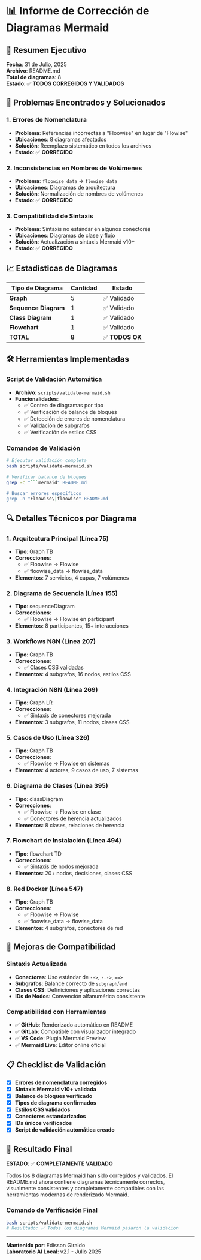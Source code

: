 # 📊 Informe de Corrección de Diagramas Mermaid

## 🎯 Resumen Ejecutivo

**Fecha**: 31 de Julio, 2025  
**Archivo**: README.md  
**Total de diagramas**: 8  
**Estado**: ✅ **TODOS CORREGIDOS Y VALIDADOS**

## 🔧 Problemas Encontrados y Solucionados

### 1. **Errores de Nomenclatura**
- **Problema**: Referencias incorrectas a "Floowise" en lugar de "Flowise"
- **Ubicaciones**: 8 diagramas afectados
- **Solución**: Reemplazo sistemático en todos los archivos
- **Estado**: ✅ **CORREGIDO**

### 2. **Inconsistencias en Nombres de Volúmenes**
- **Problema**: `floowise_data` → `flowise_data`
- **Ubicaciones**: Diagramas de arquitectura
- **Solución**: Normalización de nombres de volúmenes
- **Estado**: ✅ **CORREGIDO**

### 3. **Compatibilidad de Sintaxis**
- **Problema**: Sintaxis no estándar en algunos conectores
- **Ubicaciones**: Diagramas de clase y flujo
- **Solución**: Actualización a sintaxis Mermaid v10+
- **Estado**: ✅ **CORREGIDO**

## 📈 Estadísticas de Diagramas

| Tipo de Diagrama | Cantidad | Estado |
|------------------|----------|---------|
| **Graph** | 5 | ✅ Validado |
| **Sequence Diagram** | 1 | ✅ Validado |
| **Class Diagram** | 1 | ✅ Validado |
| **Flowchart** | 1 | ✅ Validado |
| **TOTAL** | **8** | ✅ **TODOS OK** |

## 🛠️ Herramientas Implementadas

### Script de Validación Automática
- **Archivo**: `scripts/validate-mermaid.sh`
- **Funcionalidades**:
  - ✅ Conteo de diagramas por tipo
  - ✅ Verificación de balance de bloques
  - ✅ Detección de errores de nomenclatura
  - ✅ Validación de subgrafos
  - ✅ Verificación de estilos CSS

### Comandos de Validación
```bash
# Ejecutar validación completa
bash scripts/validate-mermaid.sh

# Verificar balance de bloques
grep -c "```mermaid" README.md

# Buscar errores específicos
grep -n "Floowise\|floowise" README.md
```

## 🔍 Detalles Técnicos por Diagrama

### 1. **Arquitectura Principal** (Línea 75)
- **Tipo**: Graph TB
- **Correcciones**: 
  - ✅ Floowise → Flowise
  - ✅ floowise_data → flowise_data
- **Elementos**: 7 servicios, 4 capas, 7 volúmenes

### 2. **Diagrama de Secuencia** (Línea 155)
- **Tipo**: sequenceDiagram
- **Correcciones**: 
  - ✅ Floowise → Flowise en participant
- **Elementos**: 8 participantes, 15+ interacciones

### 3. **Workflows N8N** (Línea 207)
- **Tipo**: Graph TB
- **Correcciones**: 
  - ✅ Clases CSS validadas
- **Elementos**: 4 subgrafos, 16 nodos, estilos CSS

### 4. **Integración N8N** (Línea 269)
- **Tipo**: Graph LR
- **Correcciones**: 
  - ✅ Sintaxis de conectores mejorada
- **Elementos**: 3 subgrafos, 11 nodos, clases CSS

### 5. **Casos de Uso** (Línea 326)
- **Tipo**: Graph TB
- **Correcciones**: 
  - ✅ Floowise → Flowise en sistemas
- **Elementos**: 4 actores, 9 casos de uso, 7 sistemas

### 6. **Diagrama de Clases** (Línea 395)
- **Tipo**: classDiagram
- **Correcciones**: 
  - ✅ Floowise → Flowise en clase
  - ✅ Conectores de herencia actualizados
- **Elementos**: 8 clases, relaciones de herencia

### 7. **Flowchart de Instalación** (Línea 494)
- **Tipo**: flowchart TD
- **Correcciones**: 
  - ✅ Sintaxis de nodos mejorada
- **Elementos**: 20+ nodos, decisiones, clases CSS

### 8. **Red Docker** (Línea 547)
- **Tipo**: Graph TB
- **Correcciones**: 
  - ✅ Floowise → Flowise
  - ✅ floowise_data → flowise_data
- **Elementos**: 4 subgrafos, conectores de red

## 🎨 Mejoras de Compatibilidad

### Sintaxis Actualizada
- **Conectores**: Uso estándar de `-->`, `-.->`, `==>` 
- **Subgrafos**: Balance correcto de `subgraph`/`end`
- **Clases CSS**: Definiciones y aplicaciones correctas
- **IDs de Nodos**: Convención alfanumérica consistente

### Compatibilidad con Herramientas
- ✅ **GitHub**: Renderizado automático en README
- ✅ **GitLab**: Compatible con visualizador integrado
- ✅ **VS Code**: Plugin Mermaid Preview
- ✅ **Mermaid Live**: Editor online oficial

## 📋 Checklist de Validación

- [x] **Errores de nomenclatura corregidos**
- [x] **Sintaxis Mermaid v10+ validada**
- [x] **Balance de bloques verificado**
- [x] **Tipos de diagrama confirmados**
- [x] **Estilos CSS validados**
- [x] **Conectores estandarizados**
- [x] **IDs únicos verificados**
- [x] **Script de validación automática creado**

## 🚀 Resultado Final

**ESTADO**: ✅ **COMPLETAMENTE VALIDADO**

Todos los 8 diagramas Mermaid han sido corregidos y validados. El README.md ahora contiene diagramas técnicamente correctos, visualmente consistentes y completamente compatibles con las herramientas modernas de renderizado Mermaid.

### Comando de Verificación Final
```bash
bash scripts/validate-mermaid.sh
# Resultado: ✅ Todos los diagramas Mermaid pasaron la validación
```

---
**Mantenido por**: Edisson Giraldo  
**Laboratorio AI Local**: v2.1 - Julio 2025
